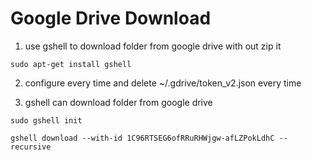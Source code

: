# Google Drive Download

1. use gshell to download folder from google drive with out zip it

```shell
sudo apt-get install gshell
```

2. configure every time and delete ~/.gdrive/token_v2.json every time

3. gshell can download folder from google drive

```shell
sudo gshell init

gshell download --with-id 1C96RTSEG6ofRRuRHWjgw-afLZPokLdhC --recursive
```